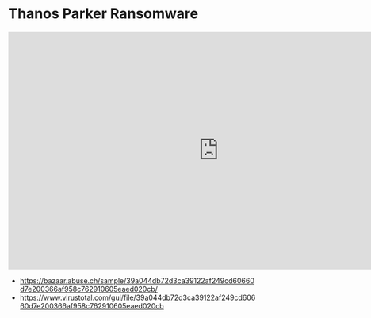 # Thanos Parker Ransomware

<iframe width="848" height="480" src="https://www.youtube.com/embed/" title="YouTube video player" frameborder="0" allow="accelerometer; autoplay; clipboard-write; encrypted-media; gyroscope; picture-in-picture" allowfullscreen></iframe>


* https://bazaar.abuse.ch/sample/39a044db72d3ca39122af249cd60660d7e200366af958c762910605eaed020cb/
* https://www.virustotal.com/gui/file/39a044db72d3ca39122af249cd60660d7e200366af958c762910605eaed020cb

